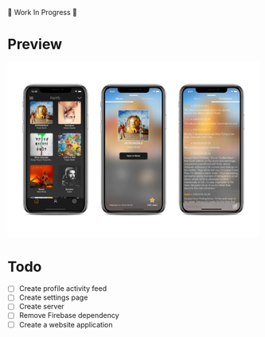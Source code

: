 🚧 Work In Progress 🚧

# Preview

![Alt text](iOS_App/Demo_image.png?raw=true "Demo")

# Todo
- [ ] Create profile activity feed
- [ ] Create settings page
- [ ] Create server
- [ ] Remove Firebase dependency 
- [ ] Create a website application